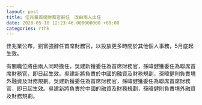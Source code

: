 ```yaml
---
layout: post
title: 佳兆業首席財務官辭任　改由兩人出任
date: 2020-05-18 12:23:46.000000000 +08:00
categories: rthk
---
```


佳兆業公布，劉富強辭任首席財務官，以投放更多時間於其他個人事務，5月底起生效。

有關職位將由兩人同時擔任，吳建新獲委任為首席財務官，孫暐健獲委任為聯席首席財務官，即日起生效。吳建新將負責於中國的融資及財務規劃，孫暐健則負責境外融資及財務規劃。吳建新獲委任為首席財務官，孫暐健獲委任為聯席首席財務官，即日起生效。吳建新將負責於中國的融資及財務規劃，孫暐健則負責境外融資及財務規劃。
